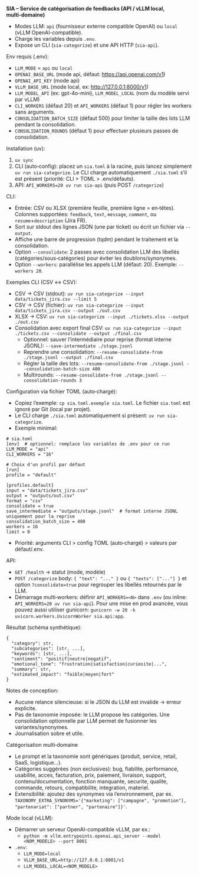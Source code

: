 **SIA – Service de catégorisation de feedbacks (API / vLLM local, multi‑domaine)**

- Modes LLM: `api` (fournisseur externe compatible OpenAI) ou `local` (vLLM OpenAI-compatible).
- Charge les variables depuis `.env`.
- Expose un CLI (`sia-categorize`) et une API HTTP (`sia-api`).

Env requis (.env):
- `LLM_MODE` = `api` ou `local`
- `OPENAI_BASE_URL` (mode api, défaut: https://api.openai.com/v1)
- `OPENAI_API_KEY` (mode api)
- `VLLM_BASE_URL` (mode local, ex: http://127.0.0.1:8000/v1)
- `LLM_MODEL_API` (ex: gpt-4o-mini), `LLM_MODEL_LOCAL` (nom du modèle servi par vLLM)
 - `CLI_WORKERS` (défaut 20) et `API_WORKERS` (défaut 1) pour régler les workers sans arguments.
 - `CONSOLIDATION_BATCH_SIZE` (défaut 500) pour limiter la taille des lots LLM pendant la consolidation.
  - `CONSOLIDATION_ROUNDS` (défaut 1) pour effectuer plusieurs passes de consolidation.

Installation (uv):
1) `uv sync`
2) CLI (auto‑config): placez un `sia.toml` à la racine, puis lancez simplement `uv run sia-categorize`. Le CLI charge automatiquement `./sia.toml` s’il est présent (priorité: CLI > TOML > .env/défauts).
3) API: `API_WORKERS=20 uv run sia-api` (puis POST `/categorize`)

CLI:
- Entrée: CSV ou XLSX (première feuille, première ligne = en‑têtes). Colonnes supportées: `feedback`, `text`, `message`, `comment`, ou `resume`+`description` (Jira FR).
- Sort sur stdout des lignes JSON (une par ticket) ou écrit un fichier via `--output`.
 - Affiche une barre de progression (tqdm) pendant le traitement et la consolidation.
 - Option `--consolidate`: 2 passes avec consolidation LLM des libellés (catégories/sous‑catégories) pour éviter les doublons/synonymes.
 - Option `--workers`: parallélise les appels LLM (défaut: 20). Exemple: `--workers 20`.

Exemples CLI (CSV ↔ CSV):
- CSV → CSV (stdout): `uv run sia-categorize --input data/tickets_jira.csv --limit 5`
- CSV → CSV (fichier): `uv run sia-categorize --input data/tickets_jira.csv --output ./out.csv`
- XLSX → CSV: `uv run sia-categorize --input ./tickets.xlsx --output ./out.csv`
- Consolidation avec export final CSV: `uv run sia-categorize --input ./tickets.csv --consolidate --output ./final.csv`
  - Optionnel: sauver l’intermédiaire pour reprise (format interne JSONL): `--save-intermediate ./stage.jsonl`
  - Reprendre une consolidation: `--resume-consolidate-from ./stage.jsonl --output ./final.csv`
  - Régler la taille des lots: `--resume-consolidate-from ./stage.jsonl --consolidation-batch-size 400`
  - Multirounds: `--resume-consolidate-from ./stage.jsonl --consolidation-rounds 3`

Configuration via fichier TOML (auto‑chargé):
- Copiez l’exemple: `cp sia.toml.exemple sia.toml`. Le fichier `sia.toml` est ignoré par Git (local par projet).
- Le CLI charge `./sia.toml` automatiquement si présent: `uv run sia-categorize`.
- Exemple minimal:
```
# sia.toml
[env]  # optionnel: remplace les variables de .env pour ce run
LLM_MODE = "api"
CLI_WORKERS = "16"

# Choix d'un profil par défaut
[run]
profile = "default"

[profiles.default]
input = "data/tickets_jira.csv"
output = "outputs/out.csv"
format = "csv"
consolidate = true
save_intermediate = "outputs/stage.jsonl"  # format interne JSONL uniquement pour la reprise
consolidation_batch_size = 400
workers = 16
limit = 0
```
- Priorité: arguments CLI > config TOML (auto‑chargé) > valeurs par défaut/.env.

API:
- `GET /health` → statut (mode, modèle)
- `POST /categorize` body: `{ "text": "..." }` ou `{ "texts": ["..."] }` et option `?consolidate=true` pour regrouper les libellés retournés par le LLM.
 - Démarrage multi‑workers: définir `API_WORKERS=<N>` dans `.env` (ou inline: `API_WORKERS=20 uv run sia-api`). Pour une mise en prod avancée, vous pouvez aussi utiliser gunicorn: `gunicorn -w 20 -k uvicorn.workers.UvicornWorker sia.api:app`.

Résultat (schéma synthétique):
```
{
  "category": str,
  "subcategories": [str, ...],
  "keywords": [str, ...],
  "sentiment": "positif|neutre|negatif",
  "emotional_tone": "frustration|satisfaction|curiosite|...",
  "summary": str,
  "estimated_impact": "faible|moyen|fort"
}
```

Notes de conception:
- Aucune relance silencieuse: si le JSON du LLM est invalide → erreur explicite.
- Pas de taxonomie imposée: le LLM propose les catégories. Une consolidation optionnelle par LLM permet de fusionner les variantes/synonymes.
- Journalisation sobre et utile.

Catégorisation multi‑domaine
- Le prompt et la taxonomie sont génériques (produit, service, retail, SaaS, logistique…).
- Catégories suggérées (non exclusives): bug, fiabilite, performance, usabilite, acces, facturation, prix, paiement, livraison, support, contenu/documentation, fonction manquante, securite, qualite, commande, retours, compatibilite, integration, materiel.
- Extensibilité: ajoutez des synonymes via l’environnement, par ex. `TAXONOMY_EXTRA_SYNONYMS='{"marketing": ["campagne", "promotion"], "partenariat": ["partner", "partenaire"]}'`.

Mode local (vLLM):
- Démarrer un serveur OpenAI-compatible vLLM, par ex.:
  - `python -m vllm.entrypoints.openai.api_server --model <NOM_MODELE> --port 8001`
- `.env`:
  - `LLM_MODE=local`
  - `VLLM_BASE_URL=http://127.0.0.1:8001/v1`
  - `LLM_MODEL_LOCAL=<NOM_MODELE>`
